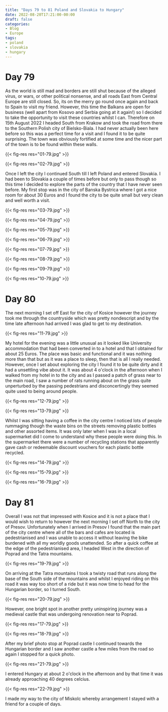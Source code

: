 ```yaml
---
title: "Days 79 to 81 Poland and Slovakia to Hungary"
date: 2022-08-20T17:21:00-00:00
draft: false
categories:
- Blog
- Europe
tags:
- poland
- slovakia
- hungary
---
```


# Day 79

As the world is still mad and borders are still shut because of the alleged virus, or wars, or other political nonsense, and all roads East from Central Europe are still closed. So, its on the merry go round once again and back to Spain to visit my friend. However, this time the Balkans are open for business (well apart from Kosovo and Serbia going at it again!) so I decided to take the opportunity to visit these countries whilst I can. Therefore on 15th August 2022 I headed South from Krakow and took the road from there to the Southern Polish city of Bielsko-Biala. I had never actually been here before so this was a perfect time for a visit and I found it to be quite surprising. The town was obviously fortified at some time and the nicer part of the town is to be found within these walls.

{{< fig-res res="01-79.jpg" >}}

{{< fig-res res="02-79.jpg" >}}

Once I left the city I continued South till I left Poland and entered Slovakia. I had been to Slovakia a couple of times before but only to pass though so this time I decided to explore the parts of the country that I have never seen before. My first stop was in the city of Banska Bystrica where I got a nice room for about 30 Euros and I found the city to be quite small but very clean and well worth a visit.

{{< fig-res res="03-79.jpg" >}}

{{< fig-res res="04-79.jpg" >}}

{{< fig-res res="05-79.jpg" >}}

{{< fig-res res="06-79.jpg" >}}

{{< fig-res res="07-79.jpg" >}}

{{< fig-res res="08-79.jpg" >}}

{{< fig-res res="09-79.jpg" >}}

{{< fig-res res="10-79.jpg" >}}


# Day 80

The next morning I set off East for the city of Kosice however the journey took me through the countryside which was pretty nondescript and by the time late afternoon had arrived I was glad to get to my destination.

{{< fig-res res="11-79.jpg" >}}

My hotel for the evening was a little unusual as it looked like University accommodation that had been converted in to a hotel and that I obtained for about 25 Euros. The place was basic and functional and it was nothing more than that but as it was a place to sleep, then that is all I really needed. However, once I set about exploring the city I found it to be quite dirty and it had a unsettling vibe about it. It was about 4 o'clock in the afternoon when I walked from my hotel in to the city and as I passed a patch of grass near to the main road, I saw a number of rats running about on the grass quite unperturbed by the passing pedestrians and disconcertingly they seemed quite used to being around people.

{{< fig-res res="12-79.jpg" >}}

{{< fig-res res="13-79.jpg" >}}

Whilst I was sitting having a coffee in the city centre I noticed lots of people rummaging though the waste bins on the streets removing plastic bottles and other assorted items. It was only later when I was in a local supermarket did I come to understand why these people were doing this. In the supermarket there were a number of recycling stations that apparently gave cash or redeemable discount vouchers for each plastic bottle recycled.

{{< fig-res res="14-79.jpg" >}}

{{< fig-res res="15-79.jpg" >}}

{{< fig-res res="16-79.jpg" >}}

# Day 81

Overall I was not that impressed with Kosice and it is not a place that I would wish to return to however the next morning I set off North to the city of Presov. Unfortunately when I arrived in Presov I found that the main part of the city centre where all of the bars and cafes are located is pedestrianised and I was unable to access it without leaving the bike burdened with all my worldly goods unattended. So after a quick coffee at the edge of the pedestrianised area, I headed West in the direction of Poprad and the Tatra mountains.

{{< fig-res res="19-79.jpg" >}}

On arriving at the Tatra mountains I took a twisty road that runs along the base of the South side of the mountains and whilst I enjoyed riding on this road it was way too short of a ride but it was now time to head for the Hungarian border, so I turned South.

{{< fig-res res="20-79.jpg" >}}

However, one bright spot in another pretty uninspiring journey was a medieval castle that was undergoing renovation near to Poprad. 

{{< fig-res res="17-79.jpg" >}}

{{< fig-res res="18-79.jpg" >}}

After my brief photo stop at Poprad castle I continued towards the Hungarian border and I saw another castle a few miles from the road so again I stopped for a quick photo.

{{< fig-res res="21-79.jpg" >}}

I entered Hungary at about 2 o'clock in the afternoon and by that time it was already approaching 40 degrees celcius. 

{{< fig-res res="22-79.jpg" >}}

I made my way to the city of Miskolc whereby arrangement I stayed with a friend for a couple of days.